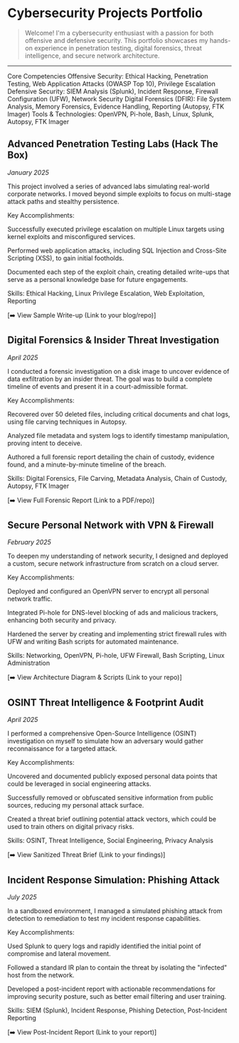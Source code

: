 #  Cybersecurity Projects Portfolio

> Welcome! I'm a cybersecurity enthusiast with a passion for both offensive and defensive security. This portfolio showcases my hands-on experience in penetration testing, digital forensics, threat intelligence, and secure network architecture.

---
Core Competencies 
Offensive Security: Ethical Hacking, Penetration Testing, Web Application Attacks (OWASP Top 10), Privilege Escalation
Defensive Security: SIEM Analysis (Splunk), Incident Response, Firewall Configuration (UFW), Network Security
Digital Forensics (DFIR): File System Analysis, Memory Forensics, Evidence Handling, Reporting (Autopsy, FTK Imager)
Tools & Technologies: OpenVPN, Pi-hole, Bash, Linux, Splunk, Autopsy, FTK Imager

## Advanced Penetration Testing Labs (Hack The Box)
*January 2025*

This project involved a series of advanced labs simulating real-world corporate networks. I moved beyond simple exploits to focus on multi-stage attack paths and stealthy persistence.

Key Accomplishments:

Successfully executed privilege escalation on multiple Linux targets using kernel exploits and misconfigured services.

Performed web application attacks, including SQL Injection and Cross-Site Scripting (XSS), to gain initial footholds.

Documented each step of the exploit chain, creating detailed write-ups that serve as a personal knowledge base for future engagements.

Skills: Ethical Hacking, Linux Privilege Escalation, Web Exploitation, Reporting

[➡️ View Sample Write-up (Link to your blog/repo)]

## Digital Forensics & Insider Threat Investigation
*April 2025*

I conducted a forensic investigation on a disk image to uncover evidence of data exfiltration by an insider threat. The goal was to build a complete timeline of events and present it in a court-admissible format.

Key Accomplishments:

Recovered over 50 deleted files, including critical documents and chat logs, using file carving techniques in Autopsy.

Analyzed file metadata and system logs to identify timestamp manipulation, proving intent to deceive.

Authored a full forensic report detailing the chain of custody, evidence found, and a minute-by-minute timeline of the breach.

Skills: Digital Forensics, File Carving, Metadata Analysis, Chain of Custody, Autopsy, FTK Imager

[➡️ View Full Forensic Report (Link to a PDF/repo)]

## Secure Personal Network with VPN & Firewall
*February 2025*

To deepen my understanding of network security, I designed and deployed a custom, secure network infrastructure from scratch on a cloud server.

Key Accomplishments:

Deployed and configured an OpenVPN server to encrypt all personal network traffic.

Integrated Pi-hole for DNS-level blocking of ads and malicious trackers, enhancing both security and privacy.

Hardened the server by creating and implementing strict firewall rules with UFW and writing Bash scripts for automated maintenance.

Skills: Networking, OpenVPN, Pi-hole, UFW Firewall, Bash Scripting, Linux Administration

[➡️ View Architecture Diagram & Scripts (Link to your repo)]

## OSINT Threat Intelligence & Footprint Audit
*April 2025*

I performed a comprehensive Open-Source Intelligence (OSINT) investigation on myself to simulate how an adversary would gather reconnaissance for a targeted attack.

Key Accomplishments:

Uncovered and documented publicly exposed personal data points that could be leveraged in social engineering attacks.

Successfully removed or obfuscated sensitive information from public sources, reducing my personal attack surface.

Created a threat brief outlining potential attack vectors, which could be used to train others on digital privacy risks.

Skills: OSINT, Threat Intelligence, Social Engineering, Privacy Analysis

[➡️ View Sanitized Threat Brief (Link to your findings)]

## Incident Response Simulation: Phishing Attack
*July 2025*

In a sandboxed environment, I managed a simulated phishing attack from detection to remediation to test my incident response capabilities.

Key Accomplishments:

Used Splunk to query logs and rapidly identified the initial point of compromise and lateral movement.

Followed a standard IR plan to contain the threat by isolating the "infected" host from the network.

Developed a post-incident report with actionable recommendations for improving security posture, such as better email filtering and user training.

Skills: SIEM (Splunk), Incident Response, Phishing Detection, Post-Incident Reporting

[➡️ View Post-Incident Report (Link to your report)]
